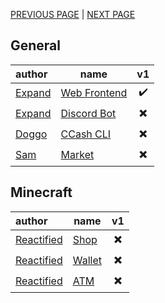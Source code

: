 [PREVIOUS PAGE](how_to/endpoints.md) | [NEXT PAGE](../features/user_side.md)

## General
| author                                      | name                                                        |            v1            |
| :------------------------------------------ | ----------------------------------------------------------- | :----------------------: |
| [Expand](https://github.com/Expand-sys)     | [Web Frontend](https://github.com/Expand-sys/ccashfrontend) |    :heavy_check_mark:    |
| [Expand](https://github.com/Expand-sys)     | [Discord Bot](https://github.com/Expand-sys/ccashbot)       | :heavy_multiplication_x: |
| [Doggo](https://github.com/FearlessDoggo21) | [CCash CLI](https://github.com/FearlessDoggo21/CCashCMD)    | :heavy_multiplication_x: |
| [Sam](https://github.com/STBoyden)          | [Market](https://github.com/STBoyden/market-api-2.0)        | :heavy_multiplication_x: |

## Minecraft
| author                                      | name                                                                        |            v1            |
| :------------------------------------------ | --------------------------------------------------------------------------- | :----------------------: |
| [Reactified](https://github.com/Reactified) | [Shop](https://github.com/Reactified/rpm/tree/main/packages/ccash-shop)     | :heavy_multiplication_x: |
| [Reactified](https://github.com/Reactified) | [Wallet](https://github.com/Reactified/rpm/tree/main/packages/ccash-wallet) | :heavy_multiplication_x: |
| [Reactified](https://github.com/Reactified) | [ATM](https://github.com/Reactified/misc/tree/main/lua/ccash-bank)          | :heavy_multiplication_x: |